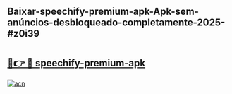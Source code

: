 ## Baixar-speechify-premium-apk-Apk-sem-anúncios-desbloqueado-completamente-2025-#z0i39

# <h2><a href="https://ainizakaria.my?title=speechify-premium-apk&ref=22M">🔗👉 🔴 speechify-premium-apk</a></h2>

[![acn](https://github.com/user-attachments/assets/0f9c940e-d8b0-45ae-aac7-cd30a18b3e1c)](https://ainizakaria.my?title=speechify-premium-apk&ref=22M)

